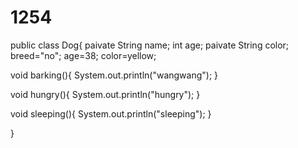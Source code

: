 # 1254
public class Dog{
  paivate String name;
   int age;
   paivate String color;
   breed="no";
   age=38;
   color=yellow;
  
  
  void barking(){
    System.out.println("wangwang");
  }
 
  void hungry(){
    System.out.println("hungry");
  }
 
  void sleeping(){
  System.out.println("sleeping");
  }
  
}
